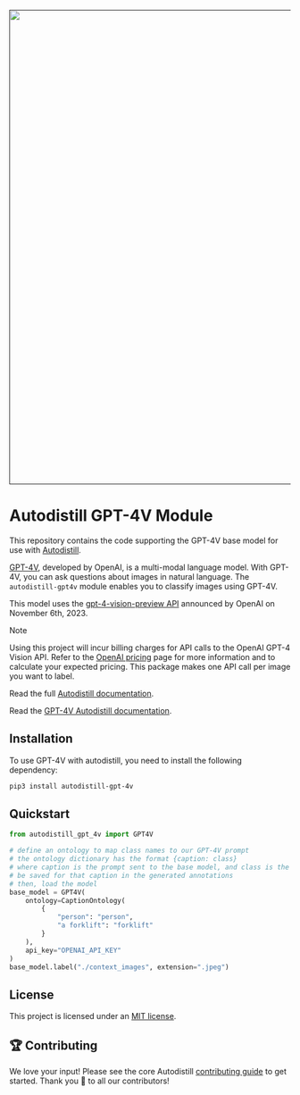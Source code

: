<div align="center">
  <p>
    <a align="center" href="" target="_blank">
      <img
        width="850"
        src="https://media.roboflow.com/open-source/autodistill/autodistill-banner.png"
      >
    </a>
  </p>
</div>

# Autodistill GPT-4V Module

This repository contains the code supporting the GPT-4V base model for use with [Autodistill](https://github.com/autodistill/autodistill).

[GPT-4V](https://openai.com/research/gpt-4v-system-card), developed by OpenAI, is a multi-modal language model. With GPT-4V, you can ask questions about images in natural language. The `autodistill-gpt4v` module enables you to classify images using GPT-4V.

This model uses the [gpt-4-vision-preview API](https://openai.com/blog/new-models-and-developer-products-announced-at-devday) announced by OpenAI on November 6th, 2023.

> [!NOTE]  
> Using this project will incur billing charges for API calls to the OpenAI GPT-4 Vision API.
> Refer to the [OpenAI pricing](https://openai.com/pricing) page for more information and to calculate your expected pricing. This package makes one API call per image you want to label.

Read the full [Autodistill documentation](https://autodistill.github.io/autodistill/).

Read the [GPT-4V Autodistill documentation](https://autodistill.github.io/autodistill/base_models/gpt_4v/).

## Installation

To use GPT-4V with autodistill, you need to install the following dependency:


```bash
pip3 install autodistill-gpt-4v
```

## Quickstart

```python
from autodistill_gpt_4v import GPT4V

# define an ontology to map class names to our GPT-4V prompt
# the ontology dictionary has the format {caption: class}
# where caption is the prompt sent to the base model, and class is the label that will
# be saved for that caption in the generated annotations
# then, load the model
base_model = GPT4V(
    ontology=CaptionOntology(
        {
            "person": "person",
            "a forklift": "forklift"
        }
    ),
    api_key="OPENAI_API_KEY"
)
base_model.label("./context_images", extension=".jpeg")
```

## License

This project is licensed under an [MIT license](LICENSE).

## 🏆 Contributing

We love your input! Please see the core Autodistill [contributing guide](https://github.com/autodistill/autodistill/blob/main/CONTRIBUTING.md) to get started. Thank you 🙏 to all our contributors!
